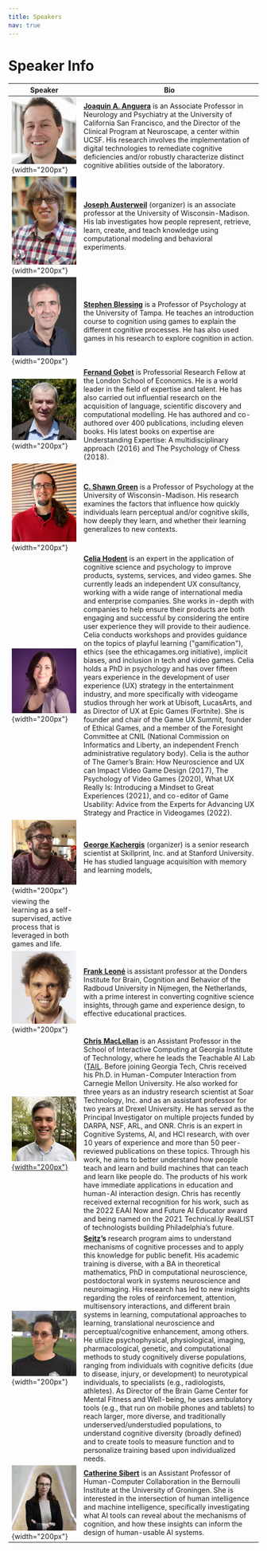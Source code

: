 ```yaml
---
title: Speakers
nav: true
---
```


# Speaker Info

| Speaker                 | Bio                                                             |
|-------------------------|-----------------------------------------------------------------|
| ![Joaquin A. Anguera](images/Anguera.png){width="200px"} | __[Joaquin A. Anguera](https://neuroscape.ucsf.edu/profile/joaquin-anguera/)__ is an Associate Professor in Neurology and Psychiatry at the University of California San Francisco, and the Director of the Clinical Program at Neuroscape, a center within UCSF. His research involves the implementation of digital technologies to remediate cognitive deficiencies and/or robustly characterize distinct cognitive abilities outside of the laboratory. |
| ![Joseph Austerweil](images/Austerweil.jpg){width="200px"} | __[Joseph Austerweil](https://psych.wisc.edu/staff/austerweil-joe/)__ (organizer) is an associate professor at the University of Wisconsin-Madison. His lab investigates how people represent, retrieve, learn, create, and teach knowledge using computational modeling and behavioral experiments. |
| ![Stephen Blessing](images/Blessing.jpeg){width="200px"} | __[Stephen Blessing](https://www.ut.edu/directory/blessing-stephen)__ is a Professor of Psychology at the University of Tampa. He teaches an introduction course to cognition using games to explain the different cognitive processes. He has also used games in his research to explore cognition in action. |
| ![Fernand Gobet](images/Gobet.png){width="200px"} | __[Fernand Gobet](https://www.liverpool.ac.uk/population-health/staff/fernand-gobet/)__ is Professorial Research Fellow at the London School of Economics. He is a world leader in the field of expertise and talent. He has also carried out influential research on the acquisition of language, scientific discovery and computational modelling. He has authored and co-authored over 400 publications, including eleven books. His latest books on expertise are Understanding Expertise: A multidisciplinary approach (2016) and The Psychology of Chess (2018). |
| ![C. Shawn Green](images/Green.jpeg){width="200px"} | __[C. Shawn Green](https://psych.wisc.edu/staff/green-c-shawn/)__ is a Professor of Psychology at the University of Wisconsin-Madison. His research examines the factors that influence how quickly individuals learn perceptual and/or cognitive skills, how deeply they learn, and whether their learning generalizes to new contexts. |
| ![Celia Hodent](images/Hodent.jpg){width="200px"} | __[Celia Hodent](https://celiahodent.com/)__ is an expert in the application of cognitive science and psychology to improve products, systems, services, and video games. She currently leads an independent UX consultancy, working with a wide range of international media and enterprise companies. She works in-depth with companies to help ensure their products are both engaging and successful by considering the entire user experience they will provide to their audience. Celia conducts workshops and provides guidance on the topics of playful learning ("gamification"), ethics (see the ethicagames.org initiative), implicit biases, and inclusion in tech and video games. Celia holds a PhD in psychology and has over fifteen years experience in the development of user experience (UX) strategy in the entertainment industry, and more specifically with videogame studios through her work at Ubisoft, LucasArts, and as Director of UX at Epic Games (Fortnite). She is founder and chair of the Game UX Summit, founder of Ethical Games, and a member of the Foresight Committee at CNIL (National Commission on Informatics and Liberty, an independent French administrative regulatory body). Celia is the author of The Gamer’s Brain: How Neuroscience and UX can Impact Video Game Design (2017), The Psychology of Video Games (2020), What UX Really Is: Introducing a Mindset to Great Experiences (2021), and co-editor of Game Usability: Advice from the Experts for Advancing UX Strategy and Practice in Videogames (2022). |
| ![George Kachergis](images/Kachergis.jpeg){width="200px"} | __[George Kachergis](https://www.kachergis.com/)__ (organizer) is a senior research scientist at Skillprint, Inc. and at Stanford University. He has studied language acquisition with memory and learning models,
viewing the learning as a self-supervised, active process that is leveraged in both games and life. |
| ![Frank Leoné](images/Leone.jpg){width="200px"} | __[Frank Leoné](https://www.ru.nl/en/people/leone-f)__ is assistant professor at the Donders Institute for Brain, Cognition and Behavior of the Radboud University in Nijmegen, the Netherlands, with a prime interest in converting cognitive science insights, through game and experience design, to effective educational practices. |
| [![Chris MacLellan](images/MacLellan.jpg){width="200px"}](https://chrismaclellan.com) | __[Chris MacLellan](https://chrismaclellan.com)__ is an Assistant Professor in the School of Interactive Computing at Georgia Institute of Technology, where he leads the Teachable AI Lab ([TAIL](https://tail.cc.gatech.edu). Before joining Georgia Tech, Chris received his Ph.D. in Human-Computer Interaction from Carnegie Mellon University. He also worked for three years as an industry research scientist at Soar Technology, Inc. and as an assistant professor for two years at Drexel University. He has served as the Principal Investigator on multiple projects funded by DARPA, NSF, ARL, and ONR. Chris is an expert in Cognitive Systems, AI, and HCI research, with over 10 years of experience and more than 50 peer-reviewed publications on these topics. Through his work, he aims to better understand how people teach and learn and build machines that can teach and learn like people do. The products of his work have immediate applications in education and human-AI interaction design. Chris has recently received external recognition for his work, such as the 2022 EAAI Now and Future AI Educator award and being named on the 2021 Technical.ly RealLIST of technologists building Philadelphia’s future. |
| ![Aaron Seitz](images/Seitz.jpg){width="200px"} | __[Seitz](https://camd.northeastern.edu/faculty/aaron-seitz/)’s__ research program aims to understand mechanisms of cognitive processes and to apply this knowledge for public benefit. His academic training is diverse, with a BA in theoretical mathematics, PhD in computational neuroscience, postdoctoral work in systems neuroscience and neuroimaging. His research has led to new insights regarding the roles of reinforcement, attention, multisensory interactions, and different brain systems in learning, computational approaches to learning, translational neuroscience and perceptual/cognitive enhancement, among others. He utilize psychophysical, physiological, imaging, pharmacological, genetic, and computational methods to study cognitively diverse populations, ranging from individuals with cognitive deficits (due to disease, injury, or development) to neurotypical individuals, to specialists (e.g., radiologists, athletes). As Director of the Brain Game Center for Mental Fitness and Well-being, he uses ambulatory tools (e.g., that run on mobile phones and tablets) to reach larger, more diverse, and traditionally underserved/understudied populations, to understand cognitive diversity (broadly defined) and to create tools to measure function and to personalize training based upon individualized needs. |
| ![Catherine Sibert](images/Sibert.jpg){width="200px"} | __[Catherine Sibert](https://www.catherinesibert.com/)__ is an Assistant Professor of Human-Computer Collaboration in the Bernoulli Institute at the University of Groningen. She is interested in the intersection of human intelligence and machine intelligence, specifically investigating what AI tools can reveal about the mechanisms of cognition, and how these insights can inform the design of human-usable AI systems. |